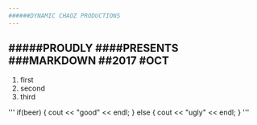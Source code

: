 ```yaml
---
######DYNAMIC CHAOZ PRODUCTIONS
---
```

#####PROUDLY
####PRESENTS
###MARKDOWN
##2017
#OCT
---


1. first
2. second
3. third

'''
if(beer)
{
	cout << "good" << endl;
}
else
{
	cout << "ugly" << endl;
}
'''

